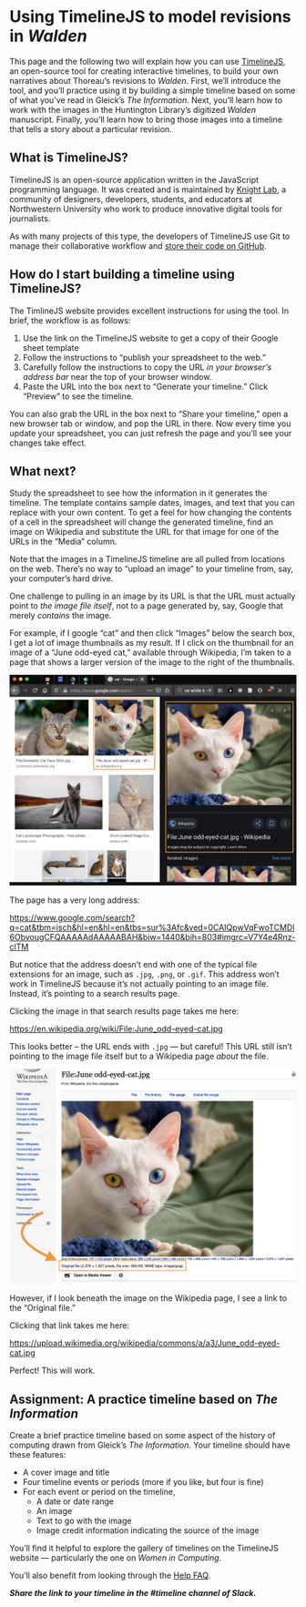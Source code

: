 # Using TimelineJS to model revisions in *Walden*

This page and the following two will explain how you can use [TimelineJS](http://timeline.knightlab.com/), an open-source tool for creating interactive timelines, to build your own narratives about Thoreau’s revisions to *Walden*. First, we’ll introduce the tool, and you’ll practice using it by building a simple timeline based on some of what you’ve read in Gleick’s *The Information*. Next, you’ll learn how to work with the images in the Huntington Library’s digitized *Walden* manuscript. Finally, you’ll learn how to bring those images into a timeline that tells a story about a particular revision.

## What is TimelineJS?

TimelineJS is an open-source application written in the JavaScript programming language. It was created and is maintained by [Knight Lab](https://knightlab.northwestern.edu), a community of designers, developers, students, and educators at Northwestern University who work to produce innovative digital tools for journalists.

As with many projects of this type, the developers of TimelineJS use Git to manage their collaborative workflow and [store their code on GitHub](https://github.com/NUKnightLab/TimelineJS3).

## How do I start building a timeline using TimelineJS?

The TimlineJS website provides excellent instructions for using the tool. In brief, the workflow is as follows:

1.  Use the link on the TimelineJS website to get a copy of their Google sheet template
2.  Follow the instructions to “publish your spreadsheet to the web.”
3.  Carefully follow the instructions to copy the URL *in your browser’s address bar* near the top of your browser window.
4.  Paste the URL into the box next to “Generate your timeline.” Click “Preview” to see the timeline.

You can also grab the URL in the box next to “Share your timeline,” open a new browser tab or window, and pop the URL in there. Now every time you update your spreadsheet, you can just refresh the page and you’ll see your changes take effect.

## What next?

Study the spreadsheet to see how the information in it generates the timeline. The template contains sample dates, images, and text that you can replace with your own content. To get a feel for how changing the contents of a cell in the spreadsheet will change the generated timeline, find an image on Wikipedia and substitute the URL for that image for one of the URLs in the “Media” column.

Note that the images in a TimelineJS timeline are all pulled from locations on the web. There’s no way to “upload an image” to your timeline from, say, your computer’s hard drive.

One challenge to pulling in an image by its URL is that the URL must actually point to *the image file itself*, not to a page generated by, say, Google that merely *contains* the image.

For example, if I google “cat” and then click “Images” below the search box, I get a lot of image thumbnails as my result. If I click on the thumbnail for an image of a “June odd-eyed cat,” available through Wikipedia, I’m taken to a page that shows a larger version of the image to the right of the thumbnails.

![cat](../images/cat-google.png)

The page has a very long address:

<https://www.google.com/search?q=cat&tbm=isch&hl=en&hl=en&tbs=sur%3Afc&ved=0CAIQpwVqFwoTCMDl6ObvougCFQAAAAAdAAAAABAH&biw=1440&bih=803#imgrc=V7Y4e4Rnz-clTM>

But notice that the address doesn’t end with one of the typical file extensions for an image, such as `.jpg`, `.png`, or `.gif`. This address won’t work in TimelineJS because it’s not actually pointing to an image file. Instead, it’s pointing to a search results page.

Clicking the image in that search results page takes me here:

<https://en.wikipedia.org/wiki/File:June_odd-eyed-cat.jpg>

This looks better – the URL ends with `.jpg` — but careful! This URL still isn’t pointing to the image file itself but to a Wikipedia page *about* the file.

![File view of cat image](../images/cat-june.png)

However, if I look beneath the image on the Wikipedia page, I see a link to the “Original file.”

Clicking that link takes me here:

<https://upload.wikimedia.org/wikipedia/commons/a/a3/June_odd-eyed-cat.jpg>

Perfect! This will work.

## Assignment: A practice timeline based on *The Information*

Create a brief practice timeline based on some aspect of the history of computing drawn from Gleick’s *The Information*. Your timeline should have these features:

-   A cover image and title
-   Four timeline events or periods (more if you like, but four is fine)
-   For each event or period on the timeline,
    -   A date or date range
    -   An image
    -   Text to go with the image
    -   Image credit information indicating the source of the image

You’ll find it helpful to explore the gallery of timelines on the TimelineJS website — particularly the one on *Women in Computing*.

You’ll also benefit from looking through the [Help FAQ](http://timeline.knightlab.com/#help).

***Share the link to your timeline in the \#timeline channel of Slack.***
